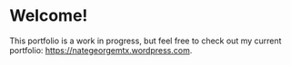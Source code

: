 # Welcome!

This portfolio is a work in progress, but feel free to check out my current portfolio: https://nategeorgemtx.wordpress.com.
